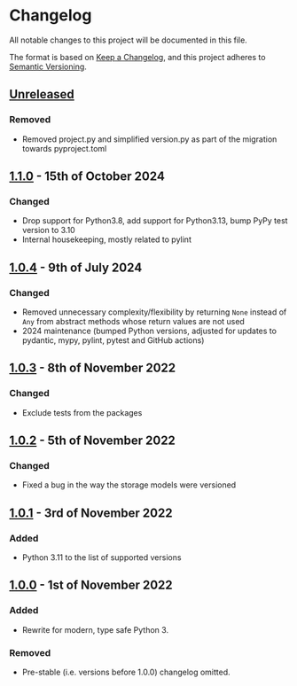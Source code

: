 # Changelog

All notable changes to this project will be documented in this file.

The format is based on [Keep a Changelog](https://keepachangelog.com/en/1.0.0/), and this project adheres to [Semantic Versioning](https://semver.org/spec/v2.0.0.html).

## [Unreleased]

### Removed
- Removed project.py and simplified version.py as part of the migration towards pyproject.toml

## [1.1.0] - 15th of October 2024

### Changed
- Drop support for Python3.8, add support for Python3.13, bump PyPy test version to 3.10
- Internal housekeeping, mostly related to pylint

## [1.0.4] - 9th of July 2024

### Changed
- Removed unnecessary complexity/flexibility by returning `None` instead of `Any` from abstract methods whose return values are not used
- 2024 maintenance (bumped Python versions, adjusted for updates to pydantic, mypy, pylint, pytest and GitHub actions)

## [1.0.3] - 8th of November 2022

### Changed
- Exclude tests from the packages

## [1.0.2] - 5th of November 2022

### Changed
- Fixed a bug in the way the storage models were versioned

## [1.0.1] - 3rd of November 2022

### Added
- Python 3.11 to the list of supported versions

## [1.0.0] - 1st of November 2022

### Added
- Rewrite for modern, type safe Python 3.

### Removed
- Pre-stable (i.e. versions before 1.0.0) changelog omitted.

[Unreleased]: https://github.com/Syndace/python-x3dh/compare/v1.1.0...HEAD
[1.1.0]: https://github.com/Syndace/python-x3dh/compare/v1.0.4...v1.1.0
[1.0.4]: https://github.com/Syndace/python-x3dh/compare/v1.0.3...v1.0.4
[1.0.3]: https://github.com/Syndace/python-x3dh/compare/v1.0.2...v1.0.3
[1.0.2]: https://github.com/Syndace/python-x3dh/compare/v1.0.1...v1.0.2
[1.0.1]: https://github.com/Syndace/python-x3dh/compare/v1.0.0...v1.0.1
[1.0.0]: https://github.com/Syndace/python-x3dh/releases/tag/v1.0.0
